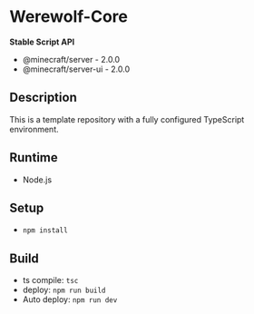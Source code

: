 # Werewolf-Core
**Stable Script API**
- @minecraft/server - 2.0.0
- @minecraft/server-ui - 2.0.0

## Description
This is a template repository with a fully configured TypeScript environment.

## Runtime
- Node.js

## Setup
- `npm install`

## Build
- ts compile: `tsc`
- deploy: `npm run build`
- Auto deploy: `npm run dev`